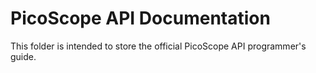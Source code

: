 # PicoScope API Documentation

This folder is intended to store the official PicoScope API programmer's guide.
